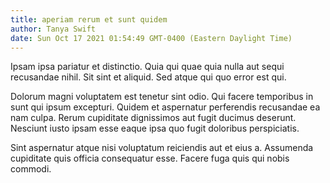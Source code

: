 ```yaml
---
title: aperiam rerum et sunt quidem
author: Tanya Swift
date: Sun Oct 17 2021 01:54:49 GMT-0400 (Eastern Daylight Time)
---
```

Ipsam ipsa pariatur et distinctio. Quia qui quae quia nulla aut sequi recusandae nihil. Sit sint et aliquid. Sed atque qui quo error est qui.

 Dolorum magni voluptatem est tenetur sint odio. Qui facere temporibus in sunt qui ipsum excepturi. Quidem et aspernatur perferendis recusandae ea nam culpa. Rerum cupiditate dignissimos aut fugit ducimus deserunt. Nesciunt iusto ipsam esse eaque ipsa quo fugit doloribus perspiciatis.

 Sint aspernatur atque nisi voluptatum reiciendis aut et eius a. Assumenda cupiditate quis officia consequatur esse. Facere fuga quis qui nobis commodi.